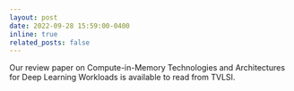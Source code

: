 ```yaml
---
layout: post
date: 2022-09-28 15:59:00-0400
inline: true
related_posts: false
---
```


Our review paper on Compute-in-Memory Technologies and Architectures for Deep Learning Workloads is available to read from TVLSI.

